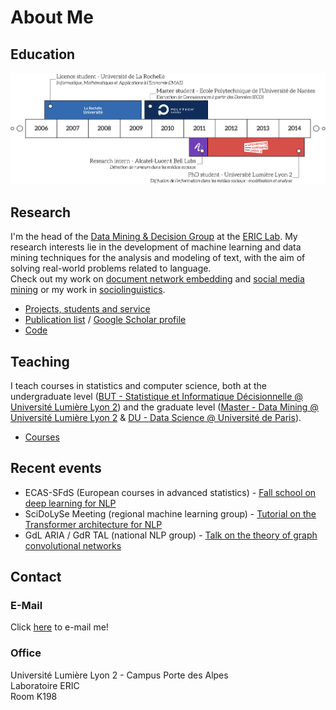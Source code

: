 # About Me

## Education

![Visual resume](assets/images/visual_resume.png)

## Research

I'm the head of the [Data Mining & Decision Group](https://eric.msh-lse.fr/recherche/equipe-dmd/) at the [ERIC Lab](https://eric.msh-lse.fr). My research interests lie in the development of machine learning and data mining techniques for the analysis and modeling of text, with the aim of solving real-world problems related to language. <br>Check out my work on  [document network embedding](document_network_embedding.md) and [social media mining](social_media_mining.md) or my work in [sociolinguistics](sociolinguistics.md).

- [Projects, students and service](research.md)
- [Publication list](publications.md) / [Google Scholar profile](https://scholar.google.com/citations?user=mM_oO18AAAAJ)
- [Code](code.md)

## Teaching

I teach courses in statistics and computer science, both at the undergraduate level ([BUT - Statistique et Informatique Décisionnelle @ Université Lumière Lyon 2](https://iut.univ-lyon2.fr/formations/but/b-u-t-statistique-et-informatique-decisionnelle)) and the graduate level ([Master - Data Mining @ Université Lumière Lyon 2](https://www.univ-lyon2.fr/master-2-informatique-data-mining-data-mining-1) & [DU - Data Science @ Université de Paris](https://iutparis-seine.u-paris.fr/metiers-de-la-data/diplome-duniversite-analyste-data-science/)).

- [Courses](teaching.md)

## Recent events

- ECAS-SFdS (European courses in advanced statistics) - [Fall school on deep learning for NLP](https://www.sfds.asso.fr/fr/ecas/632-home/)
- SciDoLySe Meeting (regional machine learning group) - [Tutorial on the Transformer architecture for NLP](http://scidolyse.ens-lyon.fr/sites/default/files/2021-05/guile_small.pdf)
- GdL ARIA / GdR TAL (national NLP group) - [Talk on the theory of graph convolutional networks](http://www.asso-aria.org/gdl/2021/20210115/)

## Contact

### E-Mail

Click <a href="mailto:adrien.guille&#64;univ-lyon2.fr">here</a> to e-mail me!

### Office
Université Lumière Lyon 2 - Campus Porte des Alpes<br>Laboratoire ERIC<br>Room K198
